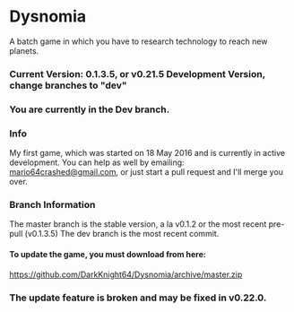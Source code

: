 # Dysnomia
A batch game in which you have to research technology to reach new planets.
### Current Version: 0.1.3.5, or v0.21.5 Development Version, change branches to "dev"
### You are currently in the Dev branch.
### Info
My first game, which was started on 18 May 2016 and is currently in active development. You can help as well by emailing: mario64crashed@gmail.com, or just start a pull request and I'll merge you over.

### Branch Information
The master branch is the stable version, a la v0.1.2 or the most recent pre-pull (v0.1.3.5)
The dev branch is the most recent commit.
#### To update the game, you must download from here:
https://github.com/DarkKnight64/Dysnomia/archive/master.zip

### The update feature is broken and may be fixed in v0.22.0.

